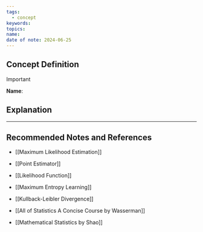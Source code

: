 ```yaml
---
tags:
  - concept
keywords: 
topics: 
name: 
date of note: 2024-06-25
---
```


## Concept Definition

>[!important]
>**Name**: 



## Explanation





-----------
##  Recommended Notes and References

- [[Maximum Likelihood Estimation]]
- [[Point Estimator]]
- [[Likelihood Function]]

- [[Maximum Entropy Learning]]
- [[Kullback-Leibler Divergence]]


- [[All of Statistics A Concise Course by Wasserman]]
- [[Mathematical Statistics by Shao]]